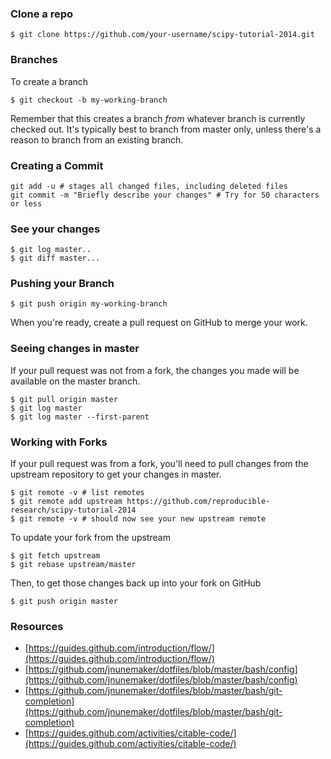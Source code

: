 ### Clone a repo

<pre><code>$ git clone https://github.com/your-username/scipy-tutorial-2014.git
</code></pre>

### Branches

To create a branch

<pre><code>$ git checkout -b my-working-branch
</code></pre>

Remember that this creates a branch *from* whatever branch is currently checked out. It's typically best to branch from master only, unless there's a reason to branch from an existing branch.

### Creating a Commit

<pre><code>git add -u # stages all changed files, including deleted files
git commit -m "Briefly describe your changes" # Try for 50 characters or less
</code></pre>

### See your changes

<pre><code>$ git log master..
$ git diff master...
</code></pre>

### Pushing your Branch

<pre><code>$ git push origin my-working-branch
</code></pre>

When you're ready, create a pull request on GitHub to merge your work.

### Seeing changes in master

If your pull request was not from a fork, the changes you made will be available on the master branch.

<pre><code>$ git pull origin master
$ git log master
$ git log master --first-parent
</code></pre>

### Working with Forks

If your pull request was from a fork, you'll need to pull changes from the upstream repository to get your changes in master.

<pre><code>$ git remote -v # list remotes
$ git remote add upstream https://github.com/reproducible-research/scipy-tutorial-2014
$ git remote -v # should now see your new upstream remote
</code></pre>

To update your fork from the upstream

<pre><code>$ git fetch upstream
$ git rebase upstream/master
</code></pre>

Then, to get those changes back up into your fork on GitHub

<pre><code>$ git push origin master
</code></pre>

### Resources

 * [https://guides.github.com/introduction/flow/](https://guides.github.com/introduction/flow/)
 * [https://github.com/jnunemaker/dotfiles/blob/master/bash/config](https://github.com/jnunemaker/dotfiles/blob/master/bash/config)
 * [https://github.com/jnunemaker/dotfiles/blob/master/bash/git-completion](https://github.com/jnunemaker/dotfiles/blob/master/bash/git-completion)
 * [https://guides.github.com/activities/citable-code/](https://guides.github.com/activities/citable-code/)
